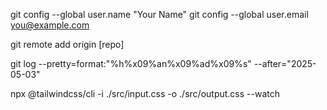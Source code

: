 git config --global user.name "Your Name"
git config --global user.email you@example.com

git remote add origin [repo]

git log --pretty=format:"%h%x09%an%x09%ad%x09%s" --after="2025-05-03"

npx @tailwindcss/cli -i ./src/input.css -o ./src/output.css --watch
